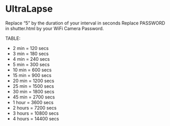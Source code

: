 UltraLapse
==========

Replace “5” by the duration of your interval in seconds
Replace PASSWORD in shutter.html by your WiFi Camera Password.

TABLE:
* 2 min = 120 secs
* 3 min = 180 secs
* 4 min = 240 secs
* 5 min = 300 secs
* 10 min = 600 secs
* 15 min = 900 secs
* 20 min = 1200 secs
* 25 min = 1500 secs
* 30 min = 1800 secs
* 45 min = 2700 secs
* 1 hour = 3600 secs
* 2 hours = 7200 secs
* 3 hours = 10800 secs
* 4 hours = 14400 secs

